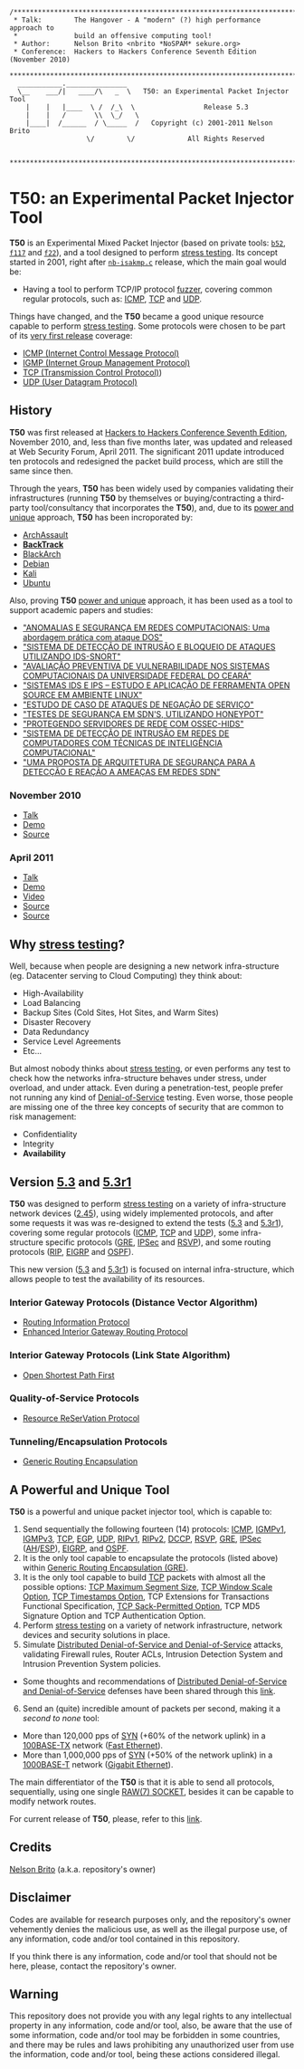 ```
/***************************************************************************
 * Talk:        The Hangover - A "modern" (?) high performance approach to
 *              build an offensive computing tool!
 * Author:      Nelson Brito <nbrito *NoSPAM* sekure.org>
 * Conference:  Hackers to Hackers Conference Seventh Edition (November 2010)
 ***************************************************************************
  ___________._______________
  \__    ___/|   ____/\   _  \   T50: an Experimental Packet Injector Tool
    |    |   |____  \ /  /_\  \                 Release 5.3
    |    |   /       \\  \_/   \
    |____|  /______  / \_____  /   Copyright (c) 2001-2011 Nelson Brito
                   \/        \/             All Rights Reserved

 ***************************************************************************/
 ```
# T50: an Experimental Packet Injector Tool
**T50** is an Experimental Mixed Packet Injector (based on private tools: [```b52```](https://github.com/nbrito/source/tree/master/c/b52), [```f117```](https://github.com/nbrito/source/tree/master/c/f117) and [```f22```](https://github.com/nbrito/source/tree/master/c/f22)), and a tool designed to perform [stress testing](https://en.wikipedia.org/wiki/Stress_testing_(software)). Its concept started in 2001, right after  [```nb-isakmp.c```](https://github.com/nbrito/research/blob/master/cve/CVE-2001-0951/nb-isakmp.c) release, which the main goal would be:
* Having a tool to perform TCP/IP protocol [fuzzer](https://en.wikipedia.org/wiki/Fuzzing), covering common regular protocols, such as: [ICMP](https://en.wikipedia.org/wiki/Internet_Control_Message_Protocol), [TCP](https://en.wikipedia.org/wiki/Transmission_Control_Protocol) and [UDP](https://en.wikipedia.org/wiki/User_Datagram_Protocol).

Things have changed, and the **T50** became a good unique resource capable to perform [stress testing](https://en.wikipedia.org/wiki/Stress_testing_(software)). Some protocols were chosen to be part of its [very first release](https://github.com/nbrito/source/tree/master/c/t50/2.45r) coverage:
* [ICMP (Internet Control Message Protocol)](https://en.wikipedia.org/wiki/Internet_Control_Message_Protocol)
* [IGMP (Internet Group Management Protocol)](https://en.wikipedia.org/wiki/Internet_Group_Management_Protocol)
* [TCP (Transmission Control Protocol)](https://en.wikipedia.org/wiki/Transmission_Control_Protocol))
* [UDP (User Datagram Protocol)](https://en.wikipedia.org/wiki/User_Datagram_Protocol)

## History
**T50** was first released at [Hackers to Hackers Conference Seventh Edition](https://www.h2hc.com.br/), November 2010, and, less than five months later, was updated and released at Web Security Forum, April 2011. The significant 2011 update introduced ten protocols and redesigned the packet build process, which are still the same since then.

Through the years, **T50** has been widely used by companies validating their infrastructures (running **T50** by themselves or buying/contracting a third-party tool/consultancy that incorporates the **T50**), and, due to its [power and unique](https://github.com/nbrito/source/tree/master/c/t50#a-powerful-and-unique-tool) approach, **T50** has been incroporated by:
* [ArchAssault](https://archassault.org/packages/archassault/x86_64/t50/)
* [**BackTrack**](http://www.backtrack-linux.org/forums/showthread.php?t=40252)
* [BlackArch](http://www.blackarch.org/tools.html)
* [Debian](https://packages.debian.org/sid/utils/t50)
* [Kali](http://tools.kali.org/stress-testing/t50)
* [Ubuntu](https://packages.ubuntu.com/artful/t50)

Also, proving **T50** [power and unique](https://github.com/nbrito/source/tree/master/c/t50#a-powerful-and-unique-tool) approach, it has been used as a tool to support academic papers and studies:
* ["ANOMALIAS E SEGURANÇA EM REDES COMPUTACIONAIS: Uma abordagem prática com ataque DOS"](http://www.fatecbauru.edu.br/ojs/index.php/CET/article/download/53/49)
* ["SISTEMA DE DETECÇÃO DE INTRUSÃO E BLOQUEIO DE ATAQUES UTILIZANDO IDS-SNORT"](http://www.fateclins.edu.br/site/trabalhoGraduacao/7FQZs5t7Bb5kV8ssc2IR1GWUXM6Uw46ynNFVy8dVNTY20vB.pdf)
* ["AVALIAÇÃO PREVENTIVA DE VULNERABILIDADE NOS SISTEMAS COMPUTACIONAIS DA UNIVERSIDADE FEDERAL DO CEARÁ"](http://www.repositoriobib.ufc.br/000013/0000137a.pdf)
* ["SISTEMAS IDS E IPS – ESTUDO E APLICAÇÃO DE FERRAMENTA OPEN SOURCE EM AMBIENTE LINUX"](http://painel.passofundo.ifsul.edu.br/uploads/arq/20160331191141344853464.pdf)
* ["ESTUDO DE CASO DE ATAQUES DE NEGAÇÃO DE SERVIÇO"](http://www.fatecbauru.edu.br/ojs/index.php/CET/article/download/197/164)
* ["TESTES DE SEGURANÇA EM SDN'S, UTILIZANDO HONEYPOT"](http://www.monografias.ufop.br/bitstream/35400000/253/1/MONOGRAFIA_TestesSegurançaSDN%27s.pdf)
* ["PROTEGENDO SERVIDORES DE REDE COM OSSEC-HIDS"](http://www.fateclins.edu.br/site/trabalhoGraduacao/fH8dnMpZlbbf6qdmmozdM7CH2jvO2KB4hIn8zC4sPjcsL9W.pdf)
* ["SISTEMA DE DETECÇÃO DE INTRUSÃO EM REDES DE COMPUTADORES COM TÉCNICAS DE INTELIGÊNCIA COMPUTACIONAL"](http://repositorio.ufla.br/bitstream/1/12161/1/DISSERTAÇÃO_Sistema%20de%20detecção%20de%20intrusão%20em%20redes%20de%20computadores%20com%20técnicas%20de%20inteligência%20computacional.pdf)
* ["UMA PROPOSTA DE ARQUITETURA DE SEGURANÇA PARA A DETECÇÃO E REAÇÃO A AMEAÇAS EM REDES SDN"](http://seer.upf.br/index.php/rbca/article/viewFile/6595/4190)

### November 2010
* [Talk](https://github.com/nbrito/talks/tree/master/2010/h2hc)
* [Demo](https://www.youtube.com/watch?v=NwhccMB1cpI)
* [Source](https://github.com/nbrito/source/tree/master/c/t50/2.45r)
### April 2011
* [Talk](https://github.com/nbrito/talks/tree/master/2011/websecurityforum)
* [Demo](https://www.youtube.com/watch?v=e1KaL15Br4Y)
* [Video](https://www.youtube.com/watch?v=hT6y6FduIFY)
* [Source](https://github.com/nbrito/source/tree/master/c/t50/5.3)
* [Source](https://github.com/nbrito/source/tree/master/c/t50/5.3r1)

## Why [stress testing](https://en.wikipedia.org/wiki/Stress_testing_(software))?
Well, because when people are designing a new network infra-structure (eg. Datacenter serving to Cloud Computing) they think about:
* High-Availability
* Load Balancing
* Backup Sites (Cold Sites, Hot Sites, and Warm Sites)
* Disaster Recovery
* Data Redundancy
* Service Level Agreements
* Etc...

But almost nobody thinks about [stress testing](https://en.wikipedia.org/wiki/Stress_testing_(software)), or even performs any test to check how the networks infra-structure behaves under stress, under overload, and under attack. Even during a penetration-test, people prefer not running any kind of [Denial-of-Service](https://en.wikipedia.org/wiki/Denial-of-service_attack) testing. Even worse, those people are missing one of the three key concepts of security that are common to risk management:
* Confidentiality
* Integrity
* **Availability**

## Version [5.3](https://github.com/nbrito/source/tree/master/c/t50/5.3) and [5.3r1](https://github.com/nbrito/source/tree/master/c/t50/5.3)
**T50** was designed to perform [stress testing](https://en.wikipedia.org/wiki/Stress_testing_(software)) on a variety of infra-structure network devices ([2.45](https://github.com/nbrito/source/tree/master/c/t50/2.45r)), using widely implemented protocols, and after some requests it was was re-designed to extend the tests ([5.3](https://github.com/nbrito/source/tree/master/c/t50/5.3) and [5.3r1](https://github.com/nbrito/source/tree/master/c/t50/5.3)), covering some regular protocols ([ICMP](https://en.wikipedia.org/wiki/Internet_Control_Message_Protocol), [TCP](https://en.wikipedia.org/wiki/Transmission_Control_Protocol) and [UDP](https://en.wikipedia.org/wiki/User_Datagram_Protocol)), some infra-structure specific protocols ([GRE](https://en.wikipedia.org/wiki/Generic_Routing_Encapsulation), [IPSec](https://en.wikipedia.org/wiki/IPsec) and [RSVP](https://en.wikipedia.org/wiki/Resource_Reservation_Protocol)), and some routing protocols ([RIP](https://en.wikipedia.org/wiki/Routing_Information_Protocol), [EIGRP](https://en.wikipedia.org/wiki/Enhanced_Interior_Gateway_Routing_Protocol) and [OSPF](https://en.wikipedia.org/wiki/Open_Shortest_Path_First)).

This new version ([5.3](https://github.com/nbrito/source/tree/master/c/t50/5.3) and [5.3r1](https://github.com/nbrito/source/tree/master/c/t50/5.3)) is focused on internal infra-structure, which allows people to test the availability of its resources.

### Interior Gateway Protocols (Distance Vector Algorithm)
* [Routing Information Protocol](https://en.wikipedia.org/wiki/Routing_Information_Protocol)
* [Enhanced Interior Gateway Routing Protocol](https://en.wikipedia.org/wiki/Enhanced_Interior_Gateway_Routing_Protocol)

### Interior Gateway Protocols (Link State Algorithm)
* [Open Shortest Path First](https://en.wikipedia.org/wiki/Open_Shortest_Path_First)

### Quality-of-Service Protocols
* [Resource ReSerVation Protocol](https://en.wikipedia.org/wiki/Resource_Reservation_Protocol)

### Tunneling/Encapsulation Protocols
* [Generic Routing Encapsulation](https://en.wikipedia.org/wiki/Generic_Routing_Encapsulation)

## A Powerful and Unique Tool
**T50** is a powerful and unique packet injector tool, which is capable to:
1. Send sequentially the following fourteen (14) protocols: [ICMP](https://en.wikipedia.org/wiki/Internet_Control_Message_Protocol), [IGMPv1](https://en.wikipedia.org/wiki/Internet_Group_Management_Protocol), [IGMPv3](https://en.wikipedia.org/wiki/Internet_Group_Management_Protocol#IGMPv3_membership_query), [TCP](https://en.wikipedia.org/wiki/Transmission_Control_Protocol), [EGP](https://en.wikipedia.org/wiki/Exterior_Gateway_Protocol), [UDP](https://en.wikipedia.org/wiki/User_Datagram_Protocol), [RIPv1](https://en.wikipedia.org/wiki/Routing_Information_Protocol#RIP_version_1), [RIPv2](https://en.wikipedia.org/wiki/Routing_Information_Protocol#RIP_version_2), [DCCP](https://en.wikipedia.org/wiki/Datagram_Congestion_Control_Protocol), [RSVP](https://en.wikipedia.org/wiki/Resource_Reservation_Protocol), [GRE](https://en.wikipedia.org/wiki/Generic_Routing_Encapsulation), [IPSec](https://en.wikipedia.org/wiki/IPsec) ([AH](https://en.wikipedia.org/wiki/IPsec#Authentication_Header)/[ESP](https://en.wikipedia.org/wiki/IPsec#Encapsulating_Security_Payload)), [EIGRP](https://en.wikipedia.org/wiki/Enhanced_Interior_Gateway_Routing_Protocol), and [OSPF](https://en.wikipedia.org/wiki/Open_Shortest_Path_First).
2. It is the only tool capable to encapsulate the protocols (listed above) within [Generic Routing Encapsulation (GRE)](https://en.wikipedia.org/wiki/Generic_Routing_Encapsulation).
3. It is the only tool capable to build [TCP](https://en.wikipedia.org/wiki/Transmission_Control_Protocol) packets with almost all the possible options: [TCP Maximum Segment Size](https://en.wikipedia.org/wiki/Transmission_Control_Protocol#Maximum_segment_size), [TCP Window Scale Option](https://en.wikipedia.org/wiki/Transmission_Control_Protocol#Window_scaling), [TCP Timestamps Option](https://en.wikipedia.org/wiki/Transmission_Control_Protocol#TCP_timestamps), TCP Extensions for Transactions Functional Specification, [TCP Sack-Permitted Option](https://en.wikipedia.org/wiki/Transmission_Control_Protocol#Selective_acknowledgments), TCP MD5 Signature Option and TCP Authentication Option.
4. Perform [stress testing](https://en.wikipedia.org/wiki/Stress_testing_(software)) on a variety of network infrastructure, network devices and security solutions in place.
5. Simulate [Distributed Denial-of-Service and Denial-of-Service](https://en.wikipedia.org/wiki/Denial-of-service_attack) attacks, validating Firewall rules, Router ACLs, Intrusion Detection System and Intrusion Prevention System policies.
* Some thoughts and recommendations of [Distributed Denial-of-Service and Denial-of-Service](https://en.wikipedia.org/wiki/Denial-of-service_attack) defenses have been shared through this [link](https://fnstenv.blogspot.com/2012/02/uso-irresponsavel-do-t50.html).
6. Send an (quite) incredible amount of packets per second, making it a _second to none_ tool:
* More than 120,000 pps of [SYN](https://en.wikipedia.org/wiki/Transmission_Control_Protocol#CONNECTION-ESTABLISHMENT)  (+60% of the network uplink) in a [100BASE-TX](https://en.wikipedia.org/wiki/Fast_Ethernet#100BASE-TX) network ([Fast Ethernet](https://en.wikipedia.org/wiki/Fast_Ethernet)).
* More than 1,000,000 pps of [SYN](https://en.wikipedia.org/wiki/Transmission_Control_Protocol#CONNECTION-ESTABLISHMENT)  (+50% of the network uplink) in a [1000BASE-T](https://en.wikipedia.org/wiki/Gigabit_Ethernet#1000BASE-T) network ([Gigabit Ethernet](https://en.wikipedia.org/wiki/Gigabit_Ethernet)).

The main differentiator of the **T50** is that it is able to send all protocols, sequentially, using one single [RAW(7) SOCKET](https://en.wikipedia.org/wiki/Raw_socket), besides it can be capable to modify network routes.

For current release of **T50**, please, refer to this [link](https://github.com/fredericopissarra/t50).

## Credits
[Nelson Brito](https://fnstenv.blogspot.com) (a.k.a. repository's owner)

## Disclaimer
Codes are available for research purposes only, and the repository's owner vehemently denies the malicious use, as well as the illegal purpose use, of any information, code and/or tool contained in this repository.

If you think there is any information, code and/or tool that should not be here, please, contact the repository's owner.

## Warning
This repository does not provide you with any legal rights to any intellectual property in any information, code and/or tool, also, be aware that the use of some information, code and/or tool may be forbidden in some countries, and there may be rules and laws prohibiting any unauthorized user from use the information, code and/or tool, being these actions considered illegal.
